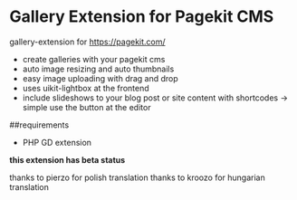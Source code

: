 # Gallery Extension for Pagekit CMS
gallery-extension for https://pagekit.com/

- create galleries with your pagekit cms
- auto image resizing and auto thumbnails
- easy image uploading with drag and drop
- uses uikit-lightbox at the frontend
- include slideshows to your blog post or site content with shortcodes -> simple use the button at the editor

##requirements
- PHP GD extension

**this extension has beta status**

thanks to pierzo for polish translation
thanks to kroozo for hungarian translation
